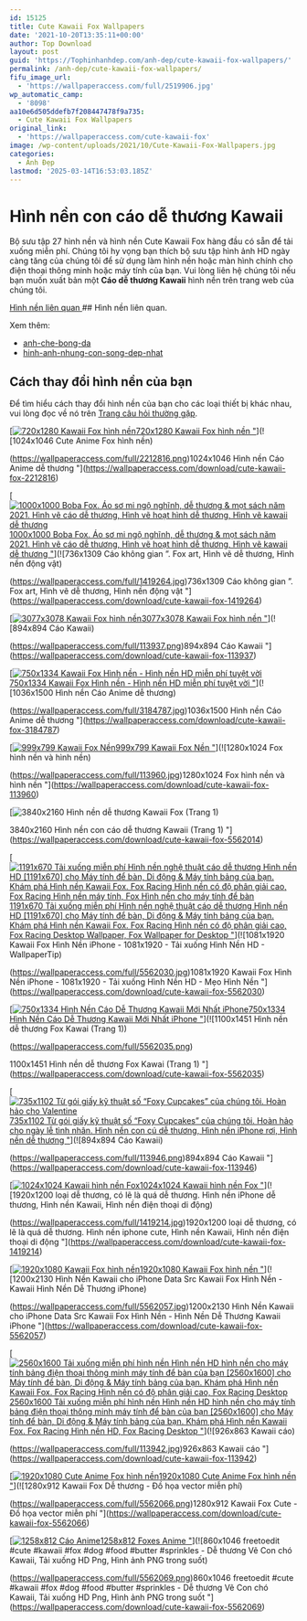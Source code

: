 ```yaml
---
id: 15125
title: Cute Kawaii Fox Wallpapers
date: '2021-10-20T13:35:11+00:00'
author: Top Download
layout: post
guid: 'https://Tophinhanhdep.com/anh-dep/cute-kawaii-fox-wallpapers/'
permalink: /anh-dep/cute-kawaii-fox-wallpapers/
fifu_image_url:
  - 'https://wallpaperaccess.com/full/2519906.jpg'
wp_automatic_camp:
  - '8098'
aa10e6d505ddefb7f208447478f9a735:
  - Cute Kawaii Fox Wallpapers
original_link:
  - 'https://wallpaperaccess.com/cute-kawaii-fox'
image: /wp-content/uploads/2021/10/Cute-Kawaii-Fox-Wallpapers.jpg
categories:
  - Ảnh Đẹp
lastmod: '2025-03-14T16:53:03.185Z'
---
```

# Hình nền con cáo dễ thương Kawaii

Bộ sưu tập 27 hình nền và hình nền Cute Kawaii Fox hàng đầu có sẵn để tải xuống miễn phí. Chúng tôi hy vọng bạn thích bộ sưu tập hình ảnh HD ngày càng tăng của chúng tôi để sử dụng làm hình nền hoặc màn hình chính cho điện thoại thông minh hoặc máy tính của bạn. Vui lòng liên hệ chúng tôi nếu bạn muốn xuất bản một **Cáo dễ thương Kawaii** hình nền trên trang web của chúng tôi.

[Hình nền liên quan ](#related) ## Hình nền liên quan.

   
 Xem thêm:

   
- [anh-che-bong-da](https://tophinhanhdep.com/anh-che/anh-che-bong-da/)
- [hinh-anh-nhung-con-song-dep-nhat](https://tophinhanhdep.com/hinh-nen-dep/hinh-anh-nhung-con-song-dep-nhat/)

## Cách thay đổi hình nền của bạn

Để tìm hiểu cách thay đổi hình nền của bạn cho các loại thiết bị khác nhau, vui lòng đọc về nó trên [Trang câu hỏi thường gặp](https://tophinhanhdep.com/faq/).

  
[[![720x1280 Kawaii Fox hình nền](https://wallpaperaccess.com/full/2519906.jpg)720x1280 Kawaii Fox hình nền "](https://wallpaperaccess.com/download/cute-kawaii-fox-2519906)](![1024x1046 Cute Anime Fox hình nền)

(https://wallpaperaccess.com/full/2212816.png)1024x1046 Hình nền Cáo Anime dễ thương "](https://wallpaperaccess.com/download/cute-kawaii-fox-2212816)

[[![1000x1000 Boba Fox.  Áo sơ mi ngộ nghĩnh, dễ thương & mọt sách năm 2021. Hình vẽ cáo dễ thương, Hình vẽ hoạt hình dễ thương, Hình vẽ kawaii dễ thương](https://wallpaperaccess.com/full/3829550.jpg)1000x1000 Boba Fox. Áo sơ mi ngộ nghĩnh, dễ thương &amp; mọt sách năm 2021. Hình vẽ cáo dễ thương, Hình vẽ hoạt hình dễ thương, Hình vẽ kawaii dễ thương "](https://wallpaperaccess.com/download/cute-kawaii-fox-3829550)](![736x1309 Cáo không gian ”.  Fox art, Hình vẽ dễ thương, Hình nền động vật)

(https://wallpaperaccess.com/full/1419264.jpg)736x1309 Cáo không gian ”. Fox art, Hình vẽ dễ thương, Hình nền động vật "](https://wallpaperaccess.com/download/cute-kawaii-fox-1419264)

[[![3077x3078 Kawaii Fox hình nền](https://wallpaperaccess.com/full/5561983.jpg)3077x3078 Kawaii Fox hình nền "](https://wallpaperaccess.com/download/cute-kawaii-fox-5561983)](![894x894 Cáo Kawaii)

(https://wallpaperaccess.com/full/113937.png)894x894 Cáo Kawaii "](https://wallpaperaccess.com/download/cute-kawaii-fox-113937)

[[![750x1334 Kawaii Fox Hình nền - Hình nền HD miễn phí tuyệt vời](https://wallpaperaccess.com/full/5561989.jpg)750x1334 Kawaii Fox Hình nền - Hình nền HD miễn phí tuyệt vời "](https://wallpaperaccess.com/download/cute-kawaii-fox-5561989)](![1036x1500 Hình nền Cáo Anime dễ thương)

(https://wallpaperaccess.com/full/3184787.jpg)1036x1500 Hình nền Cáo Anime dễ thương "](https://wallpaperaccess.com/download/cute-kawaii-fox-3184787)

[[![999x799 Kawaii Fox Nền](https://wallpaperaccess.com/full/113927.jpg)999x799 Kawaii Fox Nền "](https://wallpaperaccess.com/download/cute-kawaii-fox-113927)](![1280x1024 Fox hình nền và hình nền)

(https://wallpaperaccess.com/full/113960.jpg)1280x1024 Fox hình nền và hình nền "](https://wallpaperaccess.com/download/cute-kawaii-fox-113960)

[![3840x2160 Hình nền dễ thương Kawaii Fox (Trang 1)](https://wallpaperaccess.com/full/5562014.jpg)

3840x2160 Hình nền con cáo dễ thương Kawaii (Trang 1) "](https://wallpaperaccess.com/download/cute-kawaii-fox-5562014)

[[![1191x670 Tải xuống miễn phí Hình nền nghệ thuật cáo dễ thương Hình nền HD [1191x670] cho Máy tính để bàn, Di động & Máy tính bảng của bạn.  Khám phá Hình nền Kawaii Fox.  Fox Racing Hình nền có độ phân giải cao, Fox Racing Hình nền máy tính, Fox Hình nền cho máy tính để bàn](https://wallpaperaccess.com/full/1229484.jpg)1191x670 Tải xuống miễn phí Hình nền nghệ thuật cáo dễ thương Hình nền HD \[1191x670\] cho Máy tính để bàn, Di động &amp; Máy tính bảng của bạn. Khám phá Hình nền Kawaii Fox. Fox Racing Hình nền có độ phân giải cao, Fox Racing Desktop Wallpaper, Fox Wallpaper for Desktop "](https://wallpaperaccess.com/download/cute-kawaii-fox-1229484)](![1081x1920 Kawaii Fox Hình Nền iPhone - 1081x1920 - Tải xuống Hình Nền HD - WallpaperTip)

(https://wallpaperaccess.com/full/5562030.jpg)1081x1920 Kawaii Fox Hình Nền iPhone - 1081x1920 - Tải xuống Hình Nền HD - Mẹo Hình Nền "](https://wallpaperaccess.com/download/cute-kawaii-fox-5562030)

[[![750x1334 Hình Nền Cáo Dễ Thương Kawaii Mới Nhất iPhone](https://wallpaperaccess.com/full/3184784.jpg)750x1334 Hình Nền Cáo Dễ Thương Kawaii Mới Nhất iPhone "](https://wallpaperaccess.com/download/cute-kawaii-fox-3184784)](![1100x1451 Hình nền dễ thương Fox Kawai (Trang 1))

(https://wallpaperaccess.com/full/5562035.png)

1100x1451 Hình nền dễ thương Fox Kawai (Trang 1) "](https://wallpaperaccess.com/download/cute-kawaii-fox-5562035)

[[![735x1102 Từ gói giấy kỹ thuật số “Foxy Cupcakes” của chúng tôi.  Hoàn hảo cho Valentine](https://wallpaperaccess.com/full/2519936.jpg)735x1102 Từ gói giấy kỹ thuật số “Foxy Cupcakes” của chúng tôi. Hoàn hảo cho ngày lễ tình nhân. Hình nền con cú dễ thương, Hình nền iPhone rơi, Hình nền dễ thương "](https://wallpaperaccess.com/download/cute-kawaii-fox-2519936)](![894x894 Cáo Kawaii)

(https://wallpaperaccess.com/full/113946.png)894x894 Cáo Kawaii "](https://wallpaperaccess.com/download/cute-kawaii-fox-113946)

[[![1024x1024 Kawaii hình nền Fox](https://wallpaperaccess.com/full/5562050.jpg)1024x1024 Kawaii hình nền Fox "](https://wallpaperaccess.com/download/cute-kawaii-fox-5562050)](![1920x1200 loại dễ thương, có lẽ là quá dễ thương.  Hình nền iPhone dễ thương, Hình nền Kawaii, Hình nền điện thoại di động)

(https://wallpaperaccess.com/full/1419214.jpg)1920x1200 loại dễ thương, có lẽ là quá dễ thương. Hình nền iphone cute, Hình nền Kawaii, Hình nền điện thoại di động "](https://wallpaperaccess.com/download/cute-kawaii-fox-1419214)

[[![1920x1080 Kawaii Fox hình nền](https://wallpaperaccess.com/full/5562056.jpg)1920x1080 Kawaii Fox hình nền "](https://wallpaperaccess.com/download/cute-kawaii-fox-5562056)](![1200x2130 Hình Nền Kawaii cho iPhone Data Src Kawaii Fox Hình Nền - Kawaii Hình Nền Dễ Thương iPhone)

(https://wallpaperaccess.com/full/5562057.jpg)1200x2130 Hình Nền Kawaii cho iPhone Data Src Kawaii Fox Hình Nền - Hình Nền Dễ Thương Kawaii iPhone "](https://wallpaperaccess.com/download/cute-kawaii-fox-5562057)

[[![2560x1600 Tải xuống miễn phí hình nền Hình nền HD hình nền cho máy tính bảng điện thoại thông minh máy tính để bàn của bạn [2560x1600] cho Máy tính để bàn, Di động & Máy tính bảng của bạn.  Khám phá Hình nền Kawaii Fox.  Fox Racing Hình nền có độ phân giải cao, Fox Racing Desktop](https://wallpaperaccess.com/full/5562062.jpg)2560x1600 Tải xuống miễn phí hình nền Hình nền HD hình nền cho máy tính bảng điện thoại thông minh máy tính để bàn của bạn \[2560x1600\] cho Máy tính để bàn, Di động &amp; Máy tính bảng của bạn. Khám phá Hình nền Kawaii Fox. Fox Racing Hình nền HD, Fox Racing Desktop "](https://wallpaperaccess.com/download/cute-kawaii-fox-5562062)](![926x863 Kawaii cáo)

(https://wallpaperaccess.com/full/113942.jpg)926x863 Kawaii cáo "](https://wallpaperaccess.com/download/cute-kawaii-fox-113942)

[[![1920x1080 Cute Anime Fox hình nền](https://wallpaperaccess.com/full/2565474.jpg)1920x1080 Cute Anime Fox hình nền "](https://wallpaperaccess.com/download/cute-kawaii-fox-2565474)](![1280x912 Kawaii Fox Dễ thương - Đồ họa vector miễn phí)

(https://wallpaperaccess.com/full/5562066.png)1280x912 Kawaii Fox Cute - Đồ họa vector miễn phí "](https://wallpaperaccess.com/download/cute-kawaii-fox-5562066)

[[![1258x812 Cáo Anime](https://wallpaperaccess.com/full/2565877.jpg)1258x812 Foxes Anime "](https://wallpaperaccess.com/download/cute-kawaii-fox-2565877)](![860x1046 freetoedit #cute #kawaii #fox #dog #food #butter #sprinkles - Dễ thương Vẽ Con chó Kawaii, Tải xuống HD Png, Hình ảnh PNG trong suốt)

(https://wallpaperaccess.com/full/5562069.png)860x1046 freetoedit #cute #kawaii #fox #dog #food #butter #sprinkles - Dễ thương Vẽ Con chó Kawaii, Tải xuống HD Png, Hình ảnh PNG trong suốt "](https://wallpaperaccess.com/download/cute-kawaii-fox-5562069)
